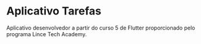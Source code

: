 # Aplicativo Tarefas
Aplicativo desenvolvedor a partir do curso 5 de Flutter proporcionado pelo programa Lince Tech Academy.

